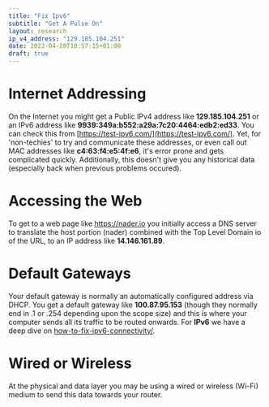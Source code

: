 ```yaml
---
title: "Fix Ipv6"
subtitle: "Get A Pulse On"
layout: research
ip_v4_address: "129.185.104.251"
date: 2022-04-20T10:57:15+01:00
draft: true
---
```


# Internet Addressing
On the Internet you might get a Public IPv4 address like **129.185.104.251** or an IPv6 address like **9939:349a:b552:a29a:7c20:4464:edb2:ed33**. You can check this from [https://test-ipv6.com/](https://test-ipv6.com/). Yet, for 'non-techies' to try and communicate these addresses, or even call out MAC addresses like **c4:63:f4:e5:4f:e6**, it's error prone and gets complicated quickly. Additionally, this doesn't give you any historical data (especially back when previous problems occured).

# Accessing the Web
To get to a web page like https://nader.io you initially access a DNS server to translate the host portion (nader) combined with the Top Level Domain io of the URL, to an IP address like **14.146.161.89**. 

# Default Gateways
Your default gateway is normally an automatically configured address via DHCP. You get a default gateway like **100.87.95.153** (though they normally end in .1 or .254 depending upon the scope size) and this is where your computer sends all its traffic to be routed onwards. For **IPv6** we have a deep dive on [how-to-fix-ipv6-connectivity/](/blog/how-to-fix-ipv6-connectivity/).

# Wired or Wireless
At the physical and data layer you may be using a wired or wireless (Wi-Fi) medium to send this data towards your router. 
